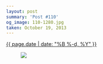 ```yaml
---
layout: post
summary: 'Post #110'
og_image: 110-1280.jpg
taken: October 19, 2013
---
```


<div class="post">
 <time>
  <a href="/110">
   {{ page.date | date: "%B %-d, %Y" }}
  </a>
 </time>
 <a href="/110">
  <figure data-taken="10/19/2013">
   <img sizes="(min-width: 700px) 50vw, calc(100vw - 2rem)" src="{{ site.assets_url }}/110-640.jpg" srcset="{{ site.assets_url }}/110-1280.jpg 1280w, {{ site.assets_url }}/110-960.jpg 960w, {{ site.assets_url }}/110-640.jpg 640w, {{ site.assets_url }}/110-320.jpg 320w"/>
  </figure>
 </a>
</div>
